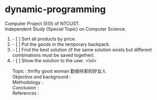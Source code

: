 # dynamic-programming

Computer Project (I)(II) of NTCUST.<br>
Independent Study (Special Topic) on Computer Science.<br>

<ol>
<li> - [ ] Sort all products by price.
<li> - [ ] Put the goods in the temporary backpack.
<li> - [ ] Find the best solution (if the same solution exists but different combinations must be saved together).
<li> - [ ] Show the solution to the user.
<\ol>

Topic : thrifty good woman 勤儉持家的好女人<br>
Objective and background :<br>
Methodology :<br>
Conclusion :<br>
References :<br>

